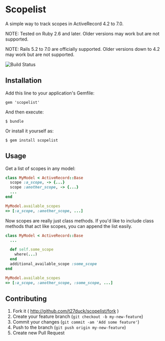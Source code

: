 # Scopelist

A simple way to track scopes in ActiveRecord 4.2 to 7.0.

NOTE: Tested on Ruby 2.6 and later. Older versions may work but are not supported.

NOTE: Rails 5.2 to 7.0 are officially supported. Older versions down to 4.2 may work but are not supported.

![Build Status](https://github.com/t27duck/scopelist/workflows/CI/badge.svg)

## Installation

Add this line to your application's Gemfile:

    gem 'scopelist'

And then execute:

    $ bundle

Or install it yourself as:

    $ gem install scopelist

## Usage

Get a list of scopes in any model:

```ruby
class MyModel < ActiveRecord::Base
  scope :a_scope, -> {...}
  scope :another_scope, -> {...}
  ...
end

MyModel.available_scopes
=> [:a_scope, :another_scope, ...]
```

Now scopes are really just class methods. If you'd like to include class methods that act like scopes, you can append the list easily.

```ruby
class MyModel < ActiveRecord::Base
  ...

  def self.some_scope
    where(...)
  end
  additional_available_scope :some_scope
end

MyModel.available_scopes
=> [:a_scope, :another_scope, :some_scope, ...]
```

## Contributing

1. Fork it ( http://github.com/t27duck/scopelist/fork )
2. Create your feature branch (`git checkout -b my-new-feature`)
3. Commit your changes (`git commit -am 'Add some feature'`)
4. Push to the branch (`git push origin my-new-feature`)
5. Create new Pull Request
